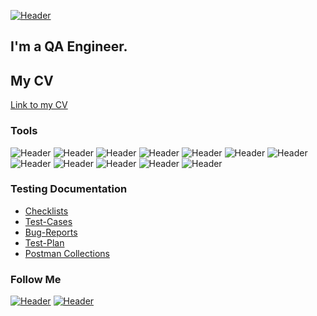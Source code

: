 [![Header](https://github.com/artichokeee/artichokeee/blob/main/assets/Frame%20635%20(3).png)](https://artsiomrusau.com/)
## I'm a QA Engineer. 
## My CV
[Link to my CV](https://drive.google.com/file/d/1k5SBpu7fM2V6uJS6Uk1b3oPoW0chDlJH/view?usp=sharing)

### Tools
![Header](https://img.shields.io/badge/AllureTestops-090909?style=for-the-badge&logo=allureTestops&logoColor=136be1)
![Header](https://img.shields.io/badge/Postman-090909?style=for-the-badge&logo=postman&logoColor=f76935)
![Header](https://img.shields.io/badge/Swagger-090909?style=for-the-badge&logo=swagger&logoColor=7ede2b)
![Header](https://img.shields.io/badge/Gitlab-090909?style=for-the-badge&logo=gitlab&logoColor=8cc4d7)
![Header](https://img.shields.io/badge/Kibana-090909?style=for-the-badge&logo=kibana&logoColor=7d5fa6)
![Header](https://img.shields.io/badge/Jaeger-090909?style=for-the-badge&logo=jaeger&logoColor=f7f7f7)
![Header](https://img.shields.io/badge/Sentry-090909?style=for-the-badge&logo=sentry&logoColor=00618a)
![Header](https://img.shields.io/badge/DevTools-090909?style=for-the-badge&logo=googlechrome&logoColor=2674f2)
![Header](https://img.shields.io/badge/BrowserStack-090909?style=for-the-badge&logo=browserstack&logoColor=0074d0)
![Header](https://img.shields.io/badge/AndroidStudio-090909?style=for-the-badge&logo=androidstudio&logoColor=3ad07d)
![Header](https://img.shields.io/badge/CharlesProxy-090909?style=for-the-badge&logo=charlesproxy&logoColor=8cc4d7)
![Header](https://img.shields.io/badge/Jmeter-090909?style=for-the-badge&logo=jmeter&logoColor=4aa73c)

### Testing Documentation

- [Checklists](https://docs.google.com/document/d/1oVAD_vbkTMZNmTDQ4g_z2wAMJiktdIjrq0c5StO5S3E/edit?usp=sharing)
- [Test-Cases](https://docs.google.com/document/d/1t-HGGxa2j798p8MLZa6qtK9xLFvh9fC0EyvcyEmxUr4/edit?usp=sharing)
- [Bug-Reports](https://docs.google.com/document/d/1vGfHVGT1O9V1I1oHksTNMwipINAOfD0Y9nmUklXIzGo/edit?usp=sharing)
- [Test-Plan](https://docs.google.com/document/d/1TQKkUFQhG3PN64VNgqru-lsEyXBBJ33u05r3bPzn2wI/edit?usp=sharing)
- [Postman Collections](https://github.com/artichokeee/postman)

### Follow Me
[![Header](https://img.shields.io/badge/Telegram-090909?style=for-the-badge&logo=telegram&logoColor=31a5db)](https://t.me/DonataSol)
[![Header](https://img.shields.io/badge/Linkedin-090909?style=for-the-badge&logo=linkedin&logoColor=0073b1)](https://www.linkedin.com/in/daria-solodovnikova-57981b258/)